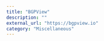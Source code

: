 ```yaml
---
title: "BGPView"
description: ""
external_url: "https://bgpview.io"
category: "Miscellaneous"
---
```

